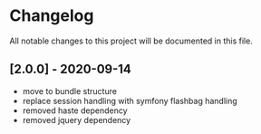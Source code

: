 # Changelog
All notable changes to this project will be documented in this file.

## [2.0.0] - 2020-09-14
- move to bundle structure
- replace session handling with symfony flashbag handling
- removed haste dependency
- removed jquery dependency